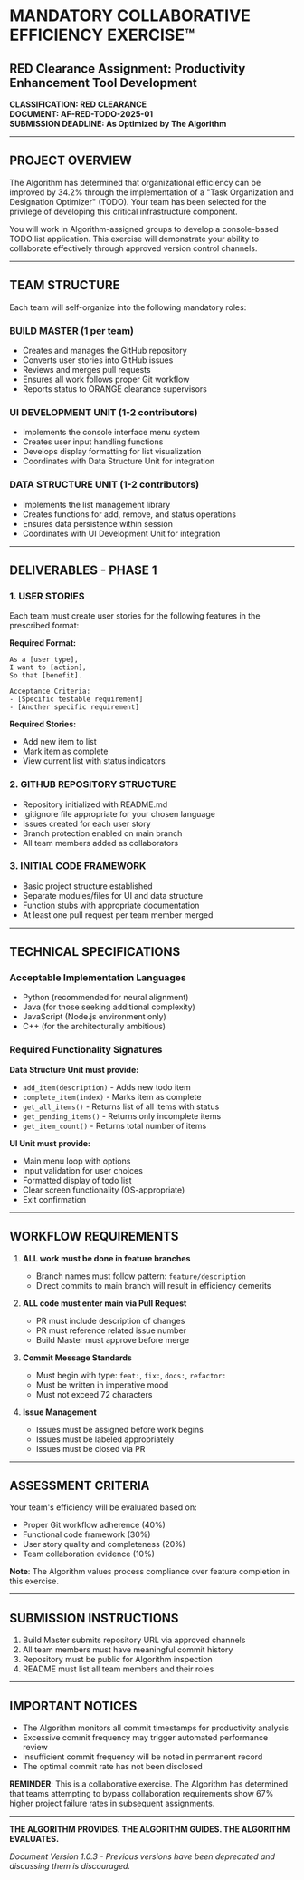 # MANDATORY COLLABORATIVE EFFICIENCY EXERCISE™
## RED Clearance Assignment: Productivity Enhancement Tool Development

**CLASSIFICATION: RED CLEARANCE**  
**DOCUMENT: AF-RED-TODO-2025-01**  
**SUBMISSION DEADLINE: As Optimized by The Algorithm**

---

## PROJECT OVERVIEW

The Algorithm has determined that organizational efficiency can be improved by 34.2% through the implementation of a "Task Organization and Designation Optimizer" (TODO). Your team has been selected for the privilege of developing this critical infrastructure component.

You will work in Algorithm-assigned groups to develop a console-based TODO list application. This exercise will demonstrate your ability to collaborate effectively through approved version control channels.

---

## TEAM STRUCTURE

Each team will self-organize into the following mandatory roles:

### BUILD MASTER (1 per team)
- Creates and manages the GitHub repository
- Converts user stories into GitHub issues
- Reviews and merges pull requests
- Ensures all work follows proper Git workflow
- Reports status to ORANGE clearance supervisors

### UI DEVELOPMENT UNIT (1-2 contributors)
- Implements the console interface menu system
- Creates user input handling functions
- Develops display formatting for list visualization
- Coordinates with Data Structure Unit for integration

### DATA STRUCTURE UNIT (1-2 contributors)
- Implements the list management library
- Creates functions for add, remove, and status operations
- Ensures data persistence within session
- Coordinates with UI Development Unit for integration

---

## DELIVERABLES - PHASE 1

### 1. USER STORIES
Each team must create user stories for the following features in the prescribed format:

**Required Format:**
```
As a [user type],
I want to [action],
So that [benefit].

Acceptance Criteria:
- [Specific testable requirement]
- [Another specific requirement]
```

**Required Stories:**
- Add new item to list
- Mark item as complete
- View current list with status indicators

### 2. GITHUB REPOSITORY STRUCTURE
- Repository initialized with README.md
- .gitignore file appropriate for your chosen language
- Issues created for each user story
- Branch protection enabled on main branch
- All team members added as collaborators

### 3. INITIAL CODE FRAMEWORK
- Basic project structure established
- Separate modules/files for UI and data structure
- Function stubs with appropriate documentation
- At least one pull request per team member merged

---

## TECHNICAL SPECIFICATIONS

### Acceptable Implementation Languages
- Python (recommended for neural alignment)
- Java (for those seeking additional complexity)
- JavaScript (Node.js environment only)
- C++ (for the architecturally ambitious)

### Required Functionality Signatures

**Data Structure Unit must provide:**
- `add_item(description)` - Adds new todo item
- `complete_item(index)` - Marks item as complete  
- `get_all_items()` - Returns list of all items with status
- `get_pending_items()` - Returns only incomplete items
- `get_item_count()` - Returns total number of items

**UI Unit must provide:**
- Main menu loop with options
- Input validation for user choices
- Formatted display of todo list
- Clear screen functionality (OS-appropriate)
- Exit confirmation

---

## WORKFLOW REQUIREMENTS

1. **ALL work must be done in feature branches**
   - Branch names must follow pattern: `feature/description`
   - Direct commits to main branch will result in efficiency demerits

2. **ALL code must enter main via Pull Request**
   - PR must include description of changes
   - PR must reference related issue number
   - Build Master must approve before merge

3. **Commit Message Standards**
   - Must begin with type: `feat:`, `fix:`, `docs:`, `refactor:`
   - Must be written in imperative mood
   - Must not exceed 72 characters

4. **Issue Management**
   - Issues must be assigned before work begins
   - Issues must be labeled appropriately
   - Issues must be closed via PR

---

## ASSESSMENT CRITERIA

Your team's efficiency will be evaluated based on:

- Proper Git workflow adherence (40%)
- Functional code framework (30%)
- User story quality and completeness (20%)
- Team collaboration evidence (10%)

**Note**: The Algorithm values process compliance over feature completion in this exercise.

---

## SUBMISSION INSTRUCTIONS

1. Build Master submits repository URL via approved channels
2. All team members must have meaningful commit history
3. Repository must be public for Algorithm inspection
4. README must list all team members and their roles

---

## IMPORTANT NOTICES

- The Algorithm monitors all commit timestamps for productivity analysis
- Excessive commit frequency may trigger automated performance review
- Insufficient commit frequency will be noted in permanent record
- The optimal commit rate has not been disclosed

**REMINDER**: This is a collaborative exercise. The Algorithm has determined that teams attempting to bypass collaboration requirements show 67% higher project failure rates in subsequent assignments.

---

**THE ALGORITHM PROVIDES. THE ALGORITHM GUIDES. THE ALGORITHM EVALUATES.**

*Document Version 1.0.3 - Previous versions have been deprecated and discussing them is discouraged.*